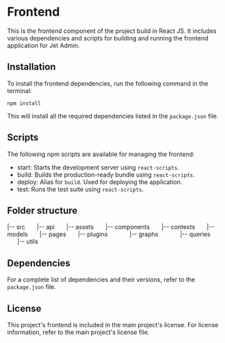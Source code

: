 Frontend
========

This is the frontend component of the project build in React JS. It includes various dependencies and scripts for building and running the frontend application for Jet Admin.

Installation
------------

To install the frontend dependencies, run the following command in the terminal:

`npm install`

This will install all the required dependencies listed in the `package.json` file.

Scripts
-------

The following npm scripts are available for managing the frontend:

-   start: Starts the development server using `react-scripts`.
-   build: Builds the production-ready bundle using `react-scripts`.
-   deploy: Alias for `build`. Used for deploying the application.
-   test: Runs the test suite using `react-scripts`.

Folder structure
----------------
|-- src
&nbsp;&nbsp;&nbsp;&nbsp;&nbsp;&nbsp;|-- api
&nbsp;&nbsp;&nbsp;&nbsp;&nbsp;&nbsp;|-- assets
&nbsp;&nbsp;&nbsp;&nbsp;&nbsp;&nbsp;|-- components
&nbsp;&nbsp;&nbsp;&nbsp;&nbsp;&nbsp;|-- contexts
&nbsp;&nbsp;&nbsp;&nbsp;&nbsp;&nbsp;|-- models
&nbsp;&nbsp;&nbsp;&nbsp;&nbsp;&nbsp;|-- pages
&nbsp;&nbsp;&nbsp;&nbsp;&nbsp;&nbsp;|-- plugins
&nbsp;&nbsp;&nbsp;&nbsp;&nbsp;&nbsp;&nbsp;&nbsp;&nbsp;&nbsp;&nbsp;&nbsp;|-- graphs
&nbsp;&nbsp;&nbsp;&nbsp;&nbsp;&nbsp;&nbsp;&nbsp;&nbsp;&nbsp;&nbsp;&nbsp;|-- queries
&nbsp;&nbsp;&nbsp;&nbsp;&nbsp;&nbsp;|-- utils

Dependencies
------------

For a complete list of dependencies and their versions, refer to the `package.json` file.

License
-------

This project's frontend is included in the main project's license. For license information, refer to the main project's license file.